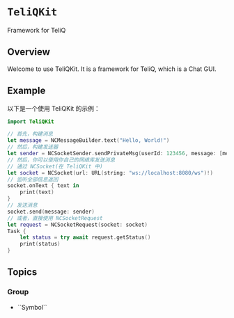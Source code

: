 # ``TeliQKit``

Framework for TeliQ

## Overview

Welcome to use TeliQKit. It is a framework for TeliQ, which is a Chat GUI.

## Example

以下是一个使用 TeliQKit 的示例：

```swift
import TeliQKit

// 首先，构建消息
let message = NCMessageBuilder.text("Hello, World!")
// 然后，构建发送器
let sender = NCSocketSender.sendPrivateMsg(userId: 123456, message: [message])
// 然后，你可以使用你自己的网络库发送消息
// 通过 NCSocket(在 TeliQKit 中)
let socket = NCSocket(url: URL(string: "ws://localhost:8080/ws")!)
// 监听全部信息返回
socket.onText { text in
    print(text)
}
// 发送消息
socket.send(message: sender)
// 或者，直接使用 NCSocketRequest
let request = NCSocketRequest(socket: socket)
Task {
    let status = try await request.getStatus()
    print(status)
}
```

## Topics

### <!--@START_MENU_TOKEN@-->Group<!--@END_MENU_TOKEN@-->

- <!--@START_MENU_TOKEN@-->``Symbol``<!--@END_MENU_TOKEN@-->
